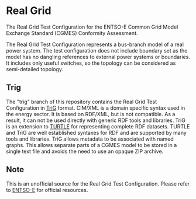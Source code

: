 # Real Grid

The Real Grid Test Configuration for the ENTSO-E Common Grid Model Exchange Standard (CGMES) Conformity Assessment.

The Real Grid Test Configuration represents a bus-branch model of a real power system.
The test configuration does not include boundary set as the model has no dangling references to external power systems or boundaries.
It includes only useful switches, so the topology can be considered as semi-detailed topology.

## Trig

The "trig" branch of this repository contains the Real Grid Test Configuration in [TriG](https://www.w3.org/TR/trig/) format.
CIM/XML is a domain specific syntax used in the energy sector.
It is based on RDF/XML, but is not compatible.
As a result, it can not be used directly with generic RDF tools and libraries.
TriG is an extension to [TURTLE](https://www.w3.org/TR/turtle/) for representing complete RDF datasets.
TURTLE and TriG are well established syntaxes for RDF and are supported by many tools and libraries.
TriG allows metadata to be associated with named graphs.
This allows separate parts of a CGMES model to be stored in a single text file and avoids the need to use an opaque ZIP archive.

## Note

This is an unofficial source for the Real Grid Test Configuration.
Please refer to [ENTSO-E](https://www.entsoe.eu) for official resources.